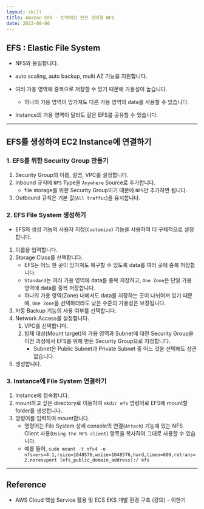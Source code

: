 ```yaml
---
layout: skill
title: Amazon EFS - 탄력적인 완전 관리형 NFS
date: 2023-08-06
---
```




## EFS : Elastic File System

- NFS와 동일합니다.
- auto scaling, auto backup, multi AZ 기능을 지원합니다.
- 여러 가용 영역에 중복으로 저장할 수 있기 때문에 가용성이 높습니다.
    - 하나의 가용 영역이 망가져도 다른 가용 영역의 data를 사용할 수 있습니다.

- Instance의 가용 영역이 달라도 같은 EFS를 공유할 수 있습니다.




---




## EFS를 생성하여 EC2 Instance에 연결하기


### 1. EFS를 위한 Security Group 만들기

1. Security Group의 이름, 설명, VPC를 설정합니다.
2. Inbound 규칙에 `NFS` Type을 `Anywhere` Source로 추가합니다.
    - file storage를 위한 Security Group이기 때문에 `NFS`만 추가하면 됩니다.
3. Outbound 규칙은 기본 값(`All traffic`)을 유지합니다.


### 2. EFS File System 생성하기

- EFS의 생성 기능의 사용자 지정(`Customize`) 기능을 사용하여 더 구체적으로 설정합니다.

1. 이름을 입력합니다.
2. Storage Class를 선택합니다.
    - EFS는 어느 한 곳이 망가져도 복구할 수 있도록 data를 여러 곳에 중복 저장합니다.
    - `Standard`는 여러 가용 영역에 data를 중복 저장하고, `One Zone`은 단일 가용 영역에 data를 중복 저장합니다.
    - 하나의 가용 영역(Zone) 내에서도 data를 저장하는 곳이 나뉘어져 있기 때문에, `One Zone`을 선택하더라도 낮은 수준의 가용성은 보장됩니다.
3. 자동 Backup 기능의 사용 여부를 선택합니다.
4. Network Access를 설정합니다.
    1. VPC를 선택합니다.
    2. 탑재 대상(Mount target)의 가용 영역과 Subnet에 대한 Security Group을 이전 과정에서 EFS를 위해 만든 Security Group으로 지정합니다.
        - Subnet은 Public Subnet과 Private Subnet 중 어느 것을 선택해도 상관없습니다.
5. 생성합니다.


### 3. Instance에 File System 연결하기

1. Instance에 접속합니다.
2. mount하고 싶은 directory로 이동하여 `mkdir efs` 명령어로 EFS에 mount할 folder를 생성합니다.
3. 명령어를 입력하여 mount합니다.
    - 명령어는 File System 상세 console의 연결(`Attach`) 기능에 있는 NFS Client 사용(`Using the NFS client`) 항목을 복사하여 그대로 사용할 수 있습니다.
    - 예를 들어, `sudo mount -t nfs4 -o nfsvers=4.1,rsize=1048576,wsize=1048576,hard,timeo=600,retrans=2,noresvport [efs_public_domain_address]:/ efs`




---




## Reference

- AWS Cloud 핵심 Service 활용 및 ECS EKS 개발 환경 구축 (강의) - 이한기
